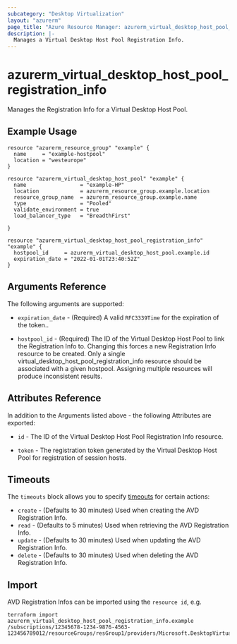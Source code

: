 ```yaml
---
subcategory: "Desktop Virtualization"
layout: "azurerm"
page_title: "Azure Resource Manager: azurerm_virtual_desktop_host_pool_registration_info"
description: |-
  Manages a Virtual Desktop Host Pool Registration Info.
---
```


# azurerm_virtual_desktop_host_pool_registration_info

Manages the Registration Info for a Virtual Desktop Host Pool.

## Example Usage

```hcl
resource "azurerm_resource_group" "example" {
  name     = "example-hostpool"
  location = "westeurope"
}

resource "azurerm_virtual_desktop_host_pool" "example" {
  name                 = "example-HP"
  location             = azurerm_resource_group.example.location
  resource_group_name  = azurerm_resource_group.example.name
  type                 = "Pooled"
  validate_environment = true
  load_balancer_type   = "BreadthFirst"

}

resource "azurerm_virtual_desktop_host_pool_registration_info" "example" {
  hostpool_id     = azurerm_virtual_desktop_host_pool.example.id
  expiration_date = "2022-01-01T23:40:52Z"
}
```

## Arguments Reference

The following arguments are supported:

* `expiration_date` - (Required) A valid `RFC3339Time` for the expiration of the token..

* `hostpool_id` - (Required) The ID of the Virtual Desktop Host Pool to link the Registration Info to. Changing this forces a new Registration Info resource to be created. Only a single virtual_desktop_host_pool_registration_info resource should be associated with a given hostpool. Assigning multiple resources will produce inconsistent results.

## Attributes Reference

In addition to the Arguments listed above - the following Attributes are exported:

* `id` - The ID of the Virtual Desktop Host Pool Registration Info resource.

* `token` - The registration token generated by the Virtual Desktop Host Pool for registration of session hosts.

## Timeouts

The `timeouts` block allows you to specify [timeouts](https://www.terraform.io/language/resources/syntax#operation-timeouts) for certain actions:

* `create` - (Defaults to 30 minutes) Used when creating the AVD Registration Info.
* `read` - (Defaults to 5 minutes) Used when retrieving the AVD Registration Info.
* `update` - (Defaults to 30 minutes) Used when updating the AVD Registration Info.
* `delete` - (Defaults to 30 minutes) Used when deleting the AVD Registration Info.

## Import

AVD Registration Infos can be imported using the `resource id`, e.g.

```shell
terraform import azurerm_virtual_desktop_host_pool_registration_info.example /subscriptions/12345678-1234-9876-4563-123456789012/resourceGroups/resGroup1/providers/Microsoft.DesktopVirtualization/hostPools/pool1/registrationInfo/default
```
